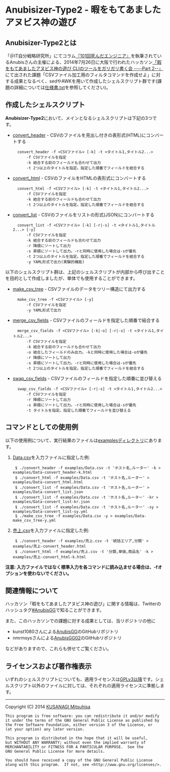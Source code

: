 Anubisizer-Type2 - 暇をもてあましたアヌビス神の遊び
===================================================

Anubisizer-Type2とは
--------------------

「＠IT自分戦略研究所」にてコラム[『101回死んだエンジニア』](http://el.jibun.atmarkit.co.jp/101sini/)を執筆されているAnubisさんの主催による、2014年7月26日に大阪で行われたハッカソン[「暇をもてあましたアヌビス神の遊び CLIのツールをガリガリ書く会 ----Part 2--」](https://atnd.org/events/53802)にて出された課題「CSVファイル加工用のフィルタコマンドを作成せよ」に対する成果となるべく、sedやAWKを用いて作成したシェルスクリプト群です(課題の詳細については[仕様書.txt](https://github.com/mikkun/Anubisizer-Type2/blob/master/docs/仕様書.txt)を参照してください)。

作成したシェルスクリプト
------------------------

**Anubisizer-Type2**において、メインとなるシェルスクリプトは下記の3つです。

* [convert\_header](https://github.com/mikkun/Anubisizer-Type2/blob/master/convert_header) - CSVのファイルを見出し付きの表形式(HTML)にコンバートする

        convert_header -f <CSVファイル> [-k] -t <タイトル1,タイトル2...>
            -f CSVファイルを指定
            -k 結合する前のフィールドも合わせて出力
            -t 2つ以上のタイトルを指定。指定した順番でフィールドを結合する

* [convert\_html](https://github.com/mikkun/Anubisizer-Type2/blob/master/convert_html) - CSVのファイルをHTMLの表形式にコンバートする

        convert_html -f <CSVファイル> [-k] -t <タイトル1,タイトル2...>
            -f CSVファイルを指定
            -k 結合する前のフィールドも合わせて出力
            -t 2つ以上のタイトルを指定。指定した順番でフィールドを結合する

* [convert\_list](https://github.com/mikkun/Anubisizer-Type2/blob/master/convert_list) - CSVのファイルをリストの形式(JSON)にコンバートする

        convert_list -f <CSVファイル> [-k] [-r|-s] -t <タイトル1,タイトル2...> [-y]
            -f CSVファイルを指定
            -k 結合する前のフィールドも合わせて出力
            -r 降順にソートして出力
            -s 昇順にソートして出力。-rと同時に使用した場合は-sが優先
            -t 2つ以上のタイトルを指定。指定した順番でフィールドを結合する
            -y YAML形式で出力(実験的機能)

以下のシェルスクリプト群は、上記のシェルスクリプトが内部から呼び出すことを目的として作成しましたが、単体でも使用することができます。

* [make\_csv\_tree](https://github.com/mikkun/Anubisizer-Type2/blob/master/make_csv_tree) - CSVファイルのデータをツリー構造にて出力する

        make_csv_tree -f <CSVファイル> [-y]
            -f CSVファイルを指定
            -y YAML形式で出力

* [merge\_csv\_fields](https://github.com/mikkun/Anubisizer-Type2/blob/master/merge_csv_fields) - CSVファイルのフィールドを指定した順番で結合する

        merge_csv_fields -f <CSVファイル> [-k|-o] [-r|-s] -t <タイトル1,タイトル2...>
            -f CSVファイルを指定
            -k 結合する前のフィールドも合わせて出力
            -o 結合したフィールドのみ出力。-kと同時に使用した場合は-oが優先
            -r 降順にソートして出力
            -s 昇順にソートして出力。-rと同時に使用した場合は-sが優先
            -t 2つ以上のタイトルを指定。指定した順番でフィールドを結合する

* [swap\_csv\_fields](https://github.com/mikkun/Anubisizer-Type2/blob/master/swap_csv_fields) - CSVファイルのフィールドを指定した順番に並び替える

        swap_csv_fields -f <CSVファイル> [-r|-s] -t <タイトル1,タイトル2...>
            -f CSVファイルを指定
            -r 降順にソートして出力
            -s 昇順にソートして出力。-rと同時に使用した場合は-sが優先
            -t タイトルを指定。指定した順番でフィールドを並び替える

コマンドとしての使用例
----------------------

以下の使用例について、実行結果のファイルは[examplesディレクトリ](https://github.com/mikkun/Anubisizer-Type2/tree/master/examples)にあります。

1. [Data.csv](https://github.com/mikkun/Anubisizer-Type2/blob/master/examples/Data.csv)を入力ファイルに指定した例:

        $ ./convert_header -f examples/Data.csv -t 'ホスト名,ルーター' -k > examples/Data-convert_header-k.html
        $ ./convert_html -f examples/Data.csv -t 'ホスト名,ルーター' > examples/Data-convert_html.html
        $ ./convert_list -f examples/Data.csv -t 'ホスト名,ルーター' > examples/Data-convert_list.json
        $ ./convert_list -f examples/Data.csv -t 'ホスト名,ルーター' -kr > examples/Data-convert_list-kr.json
        $ ./convert_list -f examples/Data.csv -t 'ホスト名,ルーター' -sy > examples/Data-convert_list-sy.yml
        $ ./make_csv_tree -f examples/Data.csv -y > examples/Data-make_csv_tree-y.yml

2. [売上.csv](https://github.com/mikkun/Anubisizer-Type2/blob/master/examples/売上.csv)を入力ファイルに指定した例:

        $ ./convert_header -f examples/売上.csv -t '統括エリア,分類' > examples/売上-convert_header.html
        $ ./convert_html -f examples/売上.csv -t '分類,単価,商品名' -k > examples/売上-convert_html-k.html

**注意: 入力ファイルではなく標準入力を各コマンドに読み込ませる場合は、-fオプションを使わないでください。**

関連情報について
----------------

ハッカソン「暇をもてあましたアヌビス神の遊び」に関する情報は、Twitterのハッシュタグ[#AnubisGG](https://twitter.com/hashtag/anubisgg)で知ることができます。

また、このハッカソンでの課題に対する成果としては、当リポジトリの他に

* kunst1080さんによる[AnubisGG](https://github.com/kunst1080/AnubisGG)のGitHubリポジトリ
* nmrmsysさんによる[AnubisGG02](https://github.com/nmrmsys/AnubisGG02)のGitHubリポジトリ

などがありますので、これらも併せてご覧ください。

ライセンスおよび著作権表示
--------------------------

いずれのシェルスクリプトについても、適用ライセンスは[GPLv3以降](https://www.gnu.org/licenses/gpl.html)です。シェルスクリプト以外のファイルに対しては、それぞれの適用ライセンスに準拠します。

------------------------------------------------------------------------------

Copyright (C) 2014 [KUSANAGI Mitsuhisa](https://github.com/mikkun)

    This program is free software: you can redistribute it and/or modify
    it under the terms of the GNU General Public License as published by
    the Free Software Foundation, either version 3 of the License, or
    (at your option) any later version.

    This program is distributed in the hope that it will be useful,
    but WITHOUT ANY WARRANTY; without even the implied warranty of
    MERCHANTABILITY or FITNESS FOR A PARTICULAR PURPOSE.  See the
    GNU General Public License for more details.

    You should have received a copy of the GNU General Public License
    along with this program.  If not, see <http://www.gnu.org/licenses/>.

